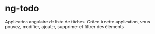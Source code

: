 # ng-todo
Application angulaire de liste de tâches. Grâce à cette application, vous pouvez, modifier, ajouter, supprimer et filtrer des éléments
